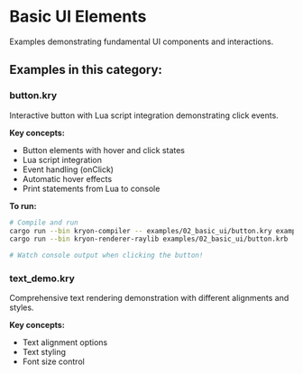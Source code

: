 # Basic UI Elements

Examples demonstrating fundamental UI components and interactions.

## Examples in this category:

### button.kry
Interactive button with Lua script integration demonstrating click events.

**Key concepts:**
- Button elements with hover and click states
- Lua script integration 
- Event handling (onClick)
- Automatic hover effects
- Print statements from Lua to console

**To run:**
```bash
# Compile and run
cargo run --bin kryon-compiler -- examples/02_basic_ui/button.kry examples/02_basic_ui/button.krb
cargo run --bin kryon-renderer-raylib examples/02_basic_ui/button.krb

# Watch console output when clicking the button!
```

### text_demo.kry
Comprehensive text rendering demonstration with different alignments and styles.

**Key concepts:**
- Text alignment options
- Text styling
- Font size control